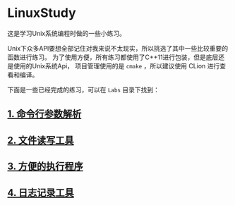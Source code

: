 # LinuxStudy
这是学习Unix系统编程时做的一些小练习。

Unix下众多API要想全部记住对我来说不太现实，所以挑选了其中一些比较重要的函数进行练习。
为了使用方便，所有练习都使用了C++11进行包装，但是底层还是使用的Unix系统Api，
项目管理使用的是 `cmake` ，所以建议使用 CLion 进行查看和编译。

下面是一些已经完成的练习，可以在 `Labs` 目录下找到：

## [1. 命令行参数解析](./Labs/ParseArg)

## [2. 文件读写工具](./Labs/FileTool)

## [3. 方便的执行程序](./Labs/Process)

## [4. 日志记录工具](./Labs/LogTool)

